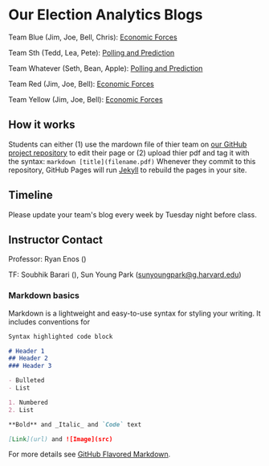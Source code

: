 # Our Election Analytics Blogs

Team Blue (Jim, Joe, Bell, Chris): [Economic Forces](test.md)

Team Sth (Tedd, Lea, Pete): [Polling and Prediction](test.md)

Team Whatever (Seth, Bean, Apple): [Polling and Prediction](test.md)

Team Red (Jim, Joe, Bell): [Economic Forces](test.md)

Team Yellow (Jim, Joe, Bell): [Economic Forces](test.md)

## How it works

Students can either (1) use the mardown file of thier team on [our GitHub project repository](https://github.com/Sun-Young-Park/Election-Analytics) to edit their page or (2) upload thier pdf and tag it with the syntax: ```markdown [title](filename.pdf)``` Whenever they commit to this repository, GitHub Pages will run [Jekyll](https://jekyllrb.com/) to rebuild the pages in your site.

## Timeline

Please update your team's blog every week by Tuesday night before class.

## Instructor Contact

Professor: Ryan Enos ()

TF: Soubhik Barari (), Sun Young Park (sunyoungpark@g.harvard.edu)

### Markdown basics

Markdown is a lightweight and easy-to-use syntax for styling your writing. It includes conventions for

```markdown
Syntax highlighted code block

# Header 1
## Header 2
### Header 3

- Bulleted
- List

1. Numbered
2. List

**Bold** and _Italic_ and `Code` text

[Link](url) and ![Image](src)
```

For more details see [GitHub Flavored Markdown](https://guides.github.com/features/mastering-markdown/).
